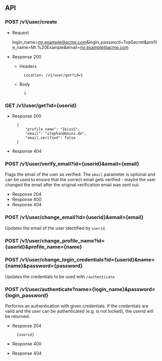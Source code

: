 ## API

### POST /v1/user/create

+ Request 

	login_name=mr.example@acme.com&login_password=TopSecret&profile_name=Mr.%20Example&email=mr.example@acme.com

+ Response 200

	+ Headers

			Location: /v1/user/get?id=1

	+ Body

			1


### GET /v1/user/get?id={userid}

+ Response 200

		{
			"profile_name": "ZeissS",
			"email": "stephan@moinz.de",
			"email_verified": false
		}

+ Response 404

### POST /v1/user/verify_email?id={userid}&email={email}

Flags the email of the user as verified. The `email` parameter is optional and can be used to ensure that the correct email
gets verified - maybe the user changed the email after the original verification email was sent out.

+ Response 204
+ Response 400
+ Response 404

### POST /v1/user/change_email?id={userid}&email={email}

Updates the email of the user identified by `userid`.

### POST /v1/user/change_profile_name?id={userid}&profile_name={name}

### POST /v1/user/change_login_credentials?id={userid}&name={name}&password={password}

Updates the credentials to be used with `/authenticate`.

### POST /v1/user/authenticate?name={login_name}&password={login_password}

Performs an authentication with given credentials. If the credentials are valid and the user can be authenticated (e.g. is not locked), the userid will be returned.

+ Response 204

		{userid}

+ Response 400
+ Response 404
